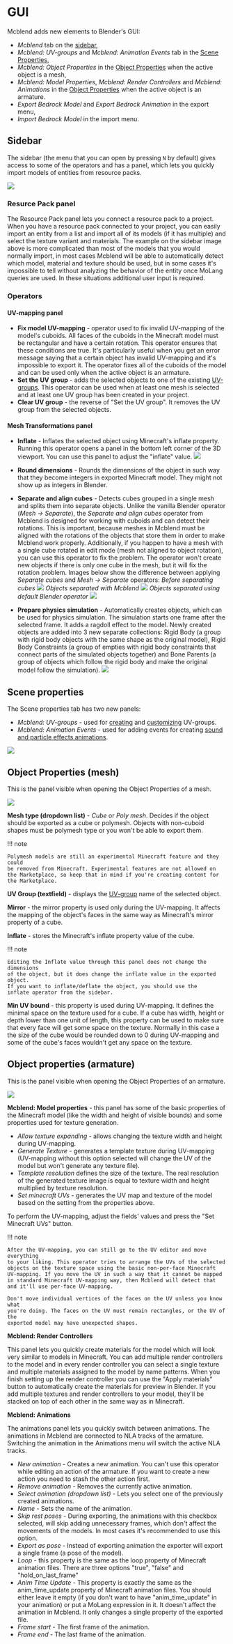 # GUI
Mcblend adds new elements to Blender's GUI:

- _Mcblend_ tab on the [sidebar](#sidebar),
- _Mcblend: UV-groups_ and _Mcblend: Animation Events_ tab in the
  [Scene Properties](#scene-properties),
- _Mcblend: Object Properties_ in the [Object Properties](#object-properties-mesh)
  when the active object is a mesh,
- _Mcblend: Model Properties_, _Mcblend: Render Controllers_ and
  _Mcblend: Animations_ in the [Object Properties](#object-properties-armature) when
  the active object is an armature.
- _Export Bedrock Model_ and _Export Bedrock Animation_ in the export menu,
- _Import Bedrock Model_ in the import menu.

## Sidebar
The sidebar (the menu that you can open by pressing `N` by default) 
gives access to some of the operators and has a panel, which lets
you quickly import models of entities from resource packs.

![](../img/side_panel.png)

### Resurce Pack panel
The Resource Pack panel lets you connect a resource pack to a project. When
you have a resource pack connected to your project, you can easily import an entity
from a list and import all of its models (if it has multiple) and select
the texture variant and materials. The example on the sidebar
image above is more complicated than most of the models that you would 
normally import, in most cases Mcblend will be able to automatically detect
which model, material and texture should be used, but in some cases it's
impossible to tell without analyzing the behavior of the entity once MoLang queries
are used. In these situations additional user input is required.

### Operators
#### UV-mapping panel
- **Fix model UV-mapping** - operator used to fix invalid UV-mapping of the model's 
  cuboids. All faces of the cuboids in the Minecraft model must
  be rectangular and have a certain rotation. This operator ensures that these
  conditions are true. It's particularly useful when you get an error message
  saying that a certain object has invalid UV-mapping and it's impossible to
  export it. The operator fixes all of the cuboids of the model and can be used
  only when the active object is an armature.
- **Set the UV group** - adds the selected objects to one of the existing
  [UV-groups](../uv_groups). This operator can be used when at least one
  mesh is selected and at least one UV group has been created in your project.
- **Clear UV group** - the reverse of "Set the UV group". It removes the UV group
  from the selected objects.

#### Mesh Transformations panel
- **Inflate** - Inflates the selected object using Minecraft's inflate property.
  Running this operator opens a panel in the bottom left corner of the 3D
  viewport. You can use this panel to adjust the "inflate" value.
  ![](../img/inflate_redo_panel.png)
- **Round dimensions** - Rounds the dimensions of the object in such way that
  they become integers in exported Minecraft model. They might not show up as
  integers in Blender.
- **Separate and align cubes** - Detects cubes grouped in a
  single mesh and splits them into separate objects. Unlike the vanilla
  Blender operator (*Mesh -> Separate*), the *Separate and align cubes* operator
  from Mcblend is designed for working with cuboids and can detect their
  rotations. This is important, because meshes in Mcblend must be aligned with
  the rotations of the objects that store them in order to make Mcblend work
  properly. Additionally, if you happen to have a mesh with a single cube rotated
  in edit mode (mesh not aligned to object rotation), you can use this operator
  to fix the problem. The operator won't create new objects if there is only
  one cube in the mesh, but it will fix the rotation problem.
  Images below show the difference between applying *Separate cubes* and
  *Mesh -> Separate* operators:
  *Before separating cubes*
  ![](../img/separate_cubes_before.png)
  *Objects separated with Mcblend*
  ![](../img/separate_cubes_after.png)
  *Objects separated using default Blender operator*
  ![](../img/separate_cubes_using_mesh_separate.png)

- **Prepare physics simulation** - Automatically creates objects,
  which can be used for physics simulation. The simulation starts one frame after
  the selected frame. It adds a ragdoll effect to the model. Newly created
  objects are added into 3 new separate collections: Rigid Body (a group
  with rigid body objects with the same shape as the original model), Rigid
  Body Constraints (a group of empties with rigid body constraints that
  connect parts of the simulated objects together) and Bone Parents (a group
  of objects which follow the rigid body and make the original model follow
  the simulation).
  ![](../img/physics.png)



## Scene properties

The Scene properties tab has two new panels:

- _Mcblend: UV-groups_ - used for [creating](../uv_groups) and [customizing](../texture_customization) UV-groups.
- _Mcblend: Animation Events_ - used for adding events for creating [sound and particle effects animations](../animating_effects).


![](../img/scene_properties.png)

## Object Properties (mesh)
This is the panel visible when opening the Object Properties of a mesh.

![](../img/object_properties_mesh.png)

**Mesh type (dropdown list)** - *Cube* or *Poly mesh*. Decides if the object
should be exported as a cube or polymesh. Objects with non-cuboid shapes must
be polymesh type or you won't be able to export them.

!!! note

    Polymesh models are still an experimental Minecraft feature and they could
    be removed from Minecraft. Experimental features are not allowed on
    the Marketplace, so keep that in mind if you're creating content for
    the Marketplace.

**UV Group (textfield)** - displays the [UV-group](../uv_groups) name of the
selected object.

**Mirror** - the mirror property is used only during the
UV-mapping. It affects the mapping of the object's faces in the same way as
Minecraft's mirror property of a cube.

**Inflate** - stores the Minecraft's inflate property value of the cube.

!!! note

    Editing the Inflate value through this panel does not change the dimensions
    of the object, but it does change the inflate value in the exported object.
    If you want to inflate/deflate the object, you should use the
    inflate operator from the sidebar.

**Min UV bound** - this property is used during UV-mapping. It defines the
minimal space on the texture used for a cube. If a cube has width, height
or depth lower than one unit of length, this property can be used to make sure
that every face will get some space on the texture. Normally in this case a
the size of the cube would be rounded down to 0 during UV-mapping and some of
the cube's faces wouldn't get any space on the texture. 

## Object properties (armature)
This is the panel visible when opening the Object Properties of an armature.

![](../img/object_properties_armature.png)

**Mcblend: Model properties** - this panel has some of the basic properties of
the Minecraft model (like the width and height of visible bounds) and some properties
used for texture generation.

- *Allow texture expanding* - allows changing the texture width and height during
UV-mapping.
- *Generate Texture* - generates a template texture during UV-mapping
(UV-mapping without this option selected will change the UV of the model but
won't generate any texture file).
- *Template resolution* defines the size of the texture. The real resolution of
the generated texture image is equal to texture width and height multiplied
by texture resolution.
- *Set minecraft UVs* - generates the UV map and texture of the model
  based on the setting from the properties above.

To perform the UV-mapping, adjust the fields' values and press the "Set Minecraft
UVs" button.

!!! note

    After the UV-mapping, you can still go to the UV editor and move everything
    to your liking. This operator tries to arrange the UVs of the selected
    objects on the texture space using the basic non-per-face Minecraft
    UV-mapping. If you move the UV in such a way that it cannot be mapped
    in standard Minecraft UV-mapping way, then Mcblend will detect that
    and it'll use per-face UV-mapping.

    Don't move individual vertices of the faces on the UV unless you know what
    you're doing. The faces on the UV must remain rectangles, or the UV of the
    exported model may have unexpected shapes.


**Mcblend: Render Controllers**

This panel lets you quickly create materials for the model which will look
very similar to models in Minecraft. You can add multiple render controllers
to the model and in every render controller you can select a single texture and
multiple materials assigned to the model by name patterns. When you finish
setting up the render controller you can use the "Apply materials" button to
automatically create the materials for preview in Blender. If you add multiple
textures and render controllers to your model, they'll be stacked on top of each
other in the same way as in Minecraft.

**Mcblend: Animations**

The animations panel lets you quickly switch between animations. The animations
in Mcblend are connected to NLA tracks of the armature. Switching the animation
in the Animations menu will switch the active NLA tracks.

- *New animation* - Creates a new animation. You can't use this operator while
  editing an action of the armature. If you want to create a new action you
  need to stash the other action first.
- *Remove animation* - Removes the currently active animation.
- *Select animation (dropdown list)* - Lets you select one of the previously
  created animations.
- *Name* - Sets the name of the animation.
- *Skip rest poses* - During exporting, the animations with this checkbox
  selected, will skip adding unnecessary frames, which don't affect the movements
  of the models. In most cases it's recommended to use this option.
- *Export as pose* - Instead of exporting animation the exporter will export
  a single frame (a pose of the model).
- *Loop* - this property is the same as the loop property of Minecraft
  animation files. There are three options "true", "false" and
  "hold_on_last_frame"
- *Anim Time Update* - This property is exactly the same as the
  anim_time_update property of Minecraft animation files. You should either
  leave it empty (if you don't want to have "anim_time_update" in your
  animation) or put a MoLang expression in it. It doesn't affect the animation
  in Mcblend. It only changes a single property of the exported file.
- *Frame start* - The first frame of the animation.
- *Frame end* - The last frame of the animation.
